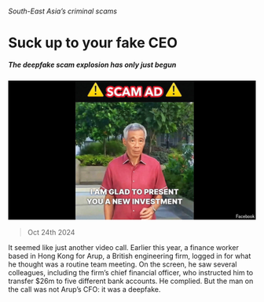 ###### South-East Asia’s criminal scams

# Suck up to your fake CEO 

##### The deepfake scam explosion has only just begun 

![image](images/20241026_ASP503.jpg) 

> Oct 24th 2024 

It seemed like just another video call. Earlier this year, a finance worker based in Hong Kong for Arup, a British engineering firm, logged in for what he thought was a routine team meeting. On the screen, he saw several colleagues, including the firm’s chief financial officer, who instructed him to transfer $26m to five different bank accounts. He complied. But the man on the call was not Arup’s CFO: it was a deepfake. 


